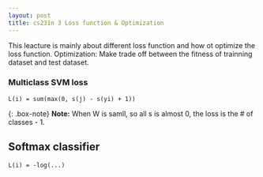 ```yaml
---
layout: post
title: cs231n 3 Loss function & Optimization
---
```


This leacture is mainly about different loss function and how ot optimize the loss function. Optimization: Make trade off between the fitness of trainning dataset and test dataset.

### Multiclass SVM loss

~~~
L(i) = sum(max(0, s(j) - s(yi) + 1))
~~~

{: .box-note}
**Note:** When W is samll, so all s is almost 0, the loss is the # of classes - 1.

## Softmax classifier
~~~
L(i) = -log(...)
~~~









